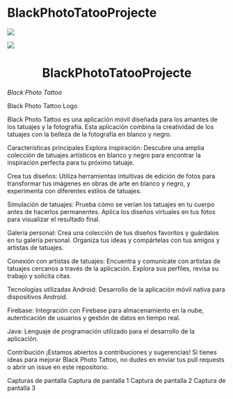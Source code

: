 # BlackPhotoTatooProjecte
<p align="left">
   <img src="https://img.shields.io/badge/STATUS-EN%20DESAROLLO-green">
   </p>
   <p align="left">
   <img src="https://img.shields.io/badge/Maven-5.4.4-blueviolet">
   </p>

<h1 align="center"> BlackPhotoTatooProjecte </h1>



   <em>  Black Photo Tattoo </em>

Black Photo Tattoo Logo

Black Photo Tattoo es una aplicación móvil diseñada para los amantes de los tatuajes y la fotografía. Esta aplicación combina la creatividad de los tatuajes con la belleza de la fotografía en blanco y negro.

Características principales
Explora inspiración: Descubre una amplia colección de tatuajes artísticos en blanco y negro para encontrar la inspiración perfecta para tu próximo tatuaje.

Crea tus diseños: Utiliza herramientas intuitivas de edición de fotos para transformar tus imágenes en obras de arte en blanco y negro, y experimenta con diferentes estilos de tatuajes.

Simulación de tatuajes: Prueba cómo se verían los tatuajes en tu cuerpo antes de hacerlos permanentes. Aplica los diseños virtuales en tus fotos para visualizar el resultado final.

Galería personal: Crea una colección de tus diseños favoritos y guárdalos en tu galería personal. Organiza tus ideas y compártelas con tus amigos y artistas de tatuajes.

Conexión con artistas de tatuajes: Encuentra y comunícate con artistas de tatuajes cercanos a través de la aplicación. Explora sus perfiles, revisa su trabajo y solicita citas.

Tecnologías utilizadas
Android: Desarrollo de la aplicación móvil nativa para dispositivos Android.

Firebase: Integración con Firebase para almacenamiento en la nube, autenticación de usuarios y gestión de datos en tiempo real.

Java: Lenguaje de programación utilizado para el desarrollo de la aplicación.

Contribución
¡Estamos abiertos a contribuciones y sugerencias! Si tienes ideas para mejorar Black Photo Tattoo, no dudes en enviar tus pull requests o abrir un issue en este repositorio.

Capturas de pantalla
Captura de pantalla 1
Captura de pantalla 2
Captura de pantalla 3

